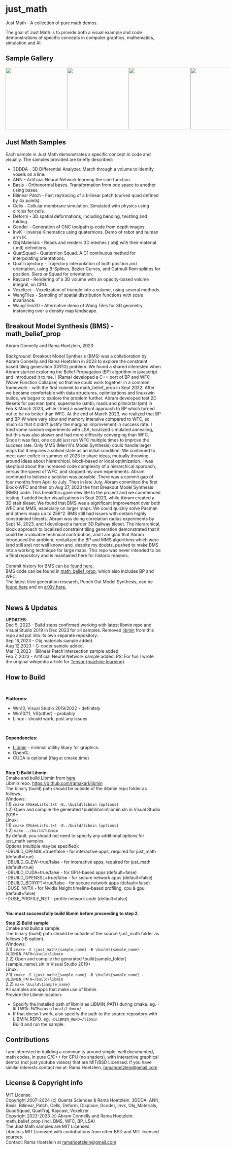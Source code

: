 # just_math

Just Math - A collection of pure math demos.

The goal of Just Math is to provide both a visual example and code demonstrations of specific concepts in computer graphics, mathematics, simulation and AI. 

## Sample Gallery

<div style="display:flex">
<img src="https://github.com/ramakarl/just_math/blob/main/gallery/img_3ddda.JPG" width="200">
<img src="https://github.com/ramakarl/just_math/blob/main/gallery/img_basis.JPG" width="200">
<img src="https://github.com/ramakarl/just_math/blob/main/gallery/img_bp.jpg" width="200">
<img src="https://github.com/ramakarl/just_math/blob/main/gallery/img_cells.jpg" width="200">
<img src="https://github.com/ramakarl/just_math/blob/main/gallery/img_deform.jpg" width="200">
<img src="https://github.com/ramakarl/just_math/blob/main/gallery/img_invk.jpg" width="200">
<img src="https://github.com/ramakarl/just_math/blob/main/gallery/img_quatsquad.jpg" width="200">
<img src="https://github.com/ramakarl/just_math/blob/main/gallery/img_raycast.jpg" width="200">
<img src="https://github.com/ramakarl/just_math/blob/main/gallery/img_trajectories.jpg" width="200">
<img src="https://github.com/ramakarl/just_math/blob/main/gallery/img_wangtiles.jpg" width="200">
<img src="https://github.com/ramakarl/just_math/blob/main/gallery/img_wangtiles3d.jpg" width="200">
</div>

## Just Math Samples

Each sample in Just Math demonstrates a specific concept in code and visually.
The samples provided are briefly described:
- 3DDDA - 3D Differential Analyzer. March through a volume to identify voxels on a line.
- ANN - Artificial Neural Network learning the sine function.
- Basis - Orthonormal bases. Transformation from one space to another using bases.
- Bilinear Patch - Fast raytracing of a bilinear patch (curved quad defined by 4x points).
- Cells - Cellular membrane simulation. Simulated with physics using circles for cells.
- Deform - 3D spatial deformations, including bending, twisting and folding.
- Gcoder - Generation of CNC toolpath g-code from depth images.
- InvK - Inverse Kinematics using quaternions. Demo of robot and human arm IK.
- Obj Materials - Reads and renders 3D meshes (.obj) with their material (.mtl) definitions.
- QuatSquad - Quaternion Squad. A C1 continuous method for interpolating orientations.
- QuatTrajectory - Trajectory interpolation of both position and orientation,
using B-Splines, Bezier Curves, and Catmull-Rom splines for position. Slerp or Squad for orientation.
- Raycast - Rendering of a 3D volume with an opacity-based volume integral, on CPU.
- Voxelizer - Voxelization of triangle into a volume, using several methods.
- WangTiles - Sampling of spatial distribution functions with scale invariance.
- WangTiles3D - Alternative demo of Wang Tiles for 3D geometry instancing over a density map landscape.

## Breakout Model Synthesis (BMS) - math_belief_prop
Abram Connelly and Rama Hoetzlein, 2023<br><br>
<i>Background</i>: Breakout Model Synthesis (BMS) was a collaboration by Abram Connelly and Rama Hoetzlein in 2023 to explore the constraint based tiling generation (CBTG) problem. We found a shared interested when Abram started exploring the Belief Propagation (BP) algorithm in javascript and introduced it to me. I (Rama) developed a C++ port of BP and WFC (Wave Function Collapse) so that we could work together in a common framework - with the first commit to math_belief_prop in Sept 2022. After we became comfortable with data structures, optimizations and linux/win builds, we began to explore the problem further. Abram developed test 2D tilesets for pacman (pm), supermario (smb), roads and pillmortal (pm) in Feb & March 2023, while I tried a wavefront approach to BP which turned out to be no better than WFC. At the end of March 2023, we realized that BP and BP-W were very slow and memory intensive compared to WFC, so much so that it didn't justify the marginal improvement in success rate. I tried some random experiments with LSA, localized simulated annealing, but this was also slower and had more difficulty converging than WFC.	Since it was fast, one could just run WFC multiple times to improve the success rate. Only MMS (Merrill's Model Synthesis) could handle larger maps but it requires a solved state as an initial condition. We continued to meet over coffee in summer of 2023 to share ideas, mutually throwing around ideas about hierarchical, block-based or local optimization. I was skeptical about the increased code complexity of a hierarchical approach, versus the speed of WFC, and stopped my own experiments. Abram continued to believe a solution was possible. There was a commit gap of four months from April to July. Then in late July, Abram committed the first Block-WFC and then on Aug 27, 2023 the first Breakout Model Synthesis (BMS) code. This breakthru gave new	life to the project and we commenced testing. I added better visualizations in Sept 2023, while Abram created a 3D stair tileset. We found that BMS was a significant improvement over both WFC and MMS, especially on larger maps. We could quickly solve Pacman and others maps up to 256^2. BMS still had issues with certain highly constrainted tilesets. Abram was doing correlation radius experiments by Sept 14, 2023, and I developed a harder 3D Railway tileset. The hierarchical, block approach to localized constraint tiling generation demonstrated that it could be a valuable technical contribution, and I am glad that Abram introduced the problem, revitalized the BP and MMS algorithms which were (and still are) not well known and, despite my doubts, pushed to make BMS into a working technique for large maps. This repo was never intended to be a final repository and is maintained here for historic reasons.
<br><br>
Commit history for BMS can be <a href="https://github.com/ramakarl/just_math/commits/main/math_belief_prop">found here.</a><br>
BMS code can be found in <a href="https://github.com/ramakarl/just_math/tree/main/math_belief_prop">math_belief_prop</a>, which also includes BP and WFC.<br>
The latest tiled generation research, Punch Out Model Synthesis, can be <a href="https://zzyzek.github.io/PunchOutModelSynthesisPaper">found here</a> and on <a href="https://arxiv.org/abs/2501.14786">arXiv here.</a><br><br>

## News & Updates

**UPDATES**: <br>
Dec 5, 2023 - Build steps confirmed working with latest libmin repo and Visual Studio 2019 in Dec 2023 for all samples. Removed <a href="https://github.com/ramakarl/libmin">libmin</a> from this repo and put into its own separate repository.<br>
Sep 16,2023 - Obj materials sample added.<br>
Aug 12,2023 - G-coder sample added.<br>
Mar 13,2023 - Bilinear Patch intersection sample added.<br>
Feb 7, 2023 - Artificial Neural Network sample added. PS: For fun I wrote the original wikipedia article for <a href="https://en.wikipedia.org/wiki/Tensor_(machine_learning)">Tensor (machine learning)</a>.<br>

## How to Build
<br>

**Platforms:**
- Win10, Visual Studio 2019/2022 - definitely<br>
- Win10/11, VS{other} - probably<br>
- Linux - should work, post any issues<br>
<br>

**Dependencies:**
- <a href="https://github.com/ramakarl/libmin">Libmin</a> - minimal utilitiy libary for graphics.<br>
- OpenGL <br>
- CUDA is optional (flag at cmake time)<br><br>

**Step 1) Build Libmin** <br>
Cmake and build Libmin from <a href="https://github.com/ramakarl/libmin">here</a> <br>
Libmin repo: <a href="https://github.com/ramakarl/libmin">https://github.com/ramakarl/libmin</a><br>
The binary (build) path should be outside of the \libmin repo folder as follows.<br>
Windows: <br>
1.1) `cmake CMakeLists.txt -B..\build\libmin {options}`<br>
1.2) Open and compile the generated \build\libmin\libmin.sln in Visual Studio 2019+<br>
Linux: <br>
1.1) `cmake CMakeLists.txt -B../build/libmin {options}`<br>
1.2) `make ../build/libmin`<br>
By default, you should not need to specify any additional options for just_math samples.<br>
Options (multiple may be specified):<br>
-DBUILD_OPENGL=true/false - for interactive apps, required for just_math (default=true)<br>
-DBUILD_GLEW=true/false - for interactive apps, required for just_math (default=true)<br>
-DBUILD_CUDA=true/false - for GPU-based apps (default=false)<Br>
-DBUILD_OPENSSL=true/false - for secure network apps (default=false)<br>
-DBUILD_BCRYPT=true/false - for secure network apps (default=false)<br>
-DUSE_NVTX - for Nvidia Nsight timeline-based profiling, cpu & gpu (default=false)<br>
-DUSE_PROFILE_NET - profile network code (default=false)<br><br>

**You must successfully build libmin before proceeding to step 2**.<br>

**Step 2) Build sample**<br>
Cmake and build a sample.<br>
The binary (build) path should be outside of the source \just_math folder as follows (-B option).<br>
Windows: <br>
2.1) `cmake -S \just_math\{sample_name} -B \build\{sample_name} -DLIBMIN_PATH=\build\libmin`<br>
2.2) Open and compile the generated \build\{sample_folder}\{sample_name}.sln in Visual Studio 2019+<br>
Linux: <br>
2.1) `cmake -S \just_math\{sample_name} -B \build\{sample_name} -DLIBMIN_PATH=/build/libmin`<br>
2.2) `make \build\{sample_name}`<br>
All samples are apps that make use of libmin.<br>
Provide the Libmin location:<br>
- Specify the installed path of libmin as LIBMIN_PATH during cmake. eg. `-DLIBMIN_PATH=/usr/local/libmin/`<br>
- If that doesn't work, also specify the path to the source repository with LIBMIN_REPO. eg. `-DLIBMIN_REPO=/libmin`<br>
Build and run the sample.<br>

## Contributions
I am interested in building a community around simple, well documented, math codes, in pure C/C++ for CPU (no shaders), with interactive graphical demos (not just youtube videos) that are MIT/BSD Licensed. If you have similar interests contact me at: Rama Hoetzlein, ramahoetzlein@gmail.com

## License & Copyright info
MIT License.<br>
Copyright 2007-2024 (c) Quanta Sciences & Rama Hoetzlein: 3DDDA, ANN, Basis, Bilinear_Patch, Cells, Deform, Displace, Gcoder, Invk, Obj_Materials, QuadSquad, QuatTraj, Raycast, Voxelizer<br>
Copyright 2022-2023 (c) Abram Connelly and Rama Hoetzlein: math_belief_prop (incl. BMS, WFC, BP, LSA)<br>
The Just Math samples are MIT Licensed.<br>
Libmin is MIT Licensed with contributions from other BSD and MIT licensed sources.<br>
Contact: Rama Hoetzlein at ramahoetzlein@gmail.com



